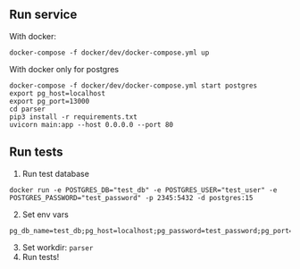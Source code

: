 ## Run service
With docker:
```commandline
docker-compose -f docker/dev/docker-compose.yml up
```

With docker only for postgres 
```commandline
docker-compose -f docker/dev/docker-compose.yml start postgres
export pg_host=localhost
export pg_port=13000
cd parser
pip3 install -r requirements.txt
uvicorn main:app --host 0.0.0.0 --port 80
```

## Run tests

1) Run test database 
```commandline
docker run -e POSTGRES_DB="test_db" -e POSTGRES_USER="test_user" -e POSTGRES_PASSWORD="test_password" -p 2345:5432 -d postgres:15
```
2) Set env vars
```commandline
pg_db_name=test_db;pg_host=localhost;pg_password=test_password;pg_port=2345;pg_user=test_user
```
3) Set workdir: ```parser```
4) Run tests!
